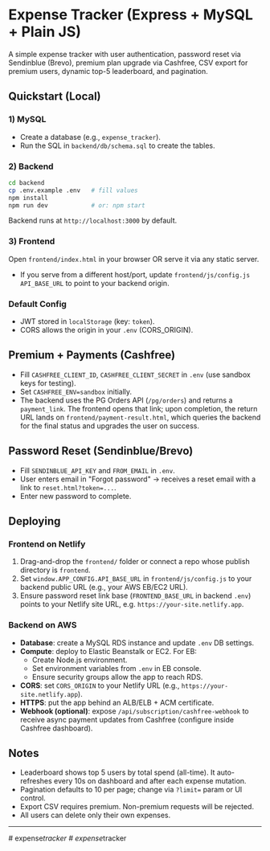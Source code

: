# Expense Tracker (Express + MySQL + Plain JS)

A simple expense tracker with user authentication, password reset via Sendinblue (Brevo), premium plan upgrade via Cashfree, CSV export for premium users, dynamic top-5 leaderboard, and pagination.

## Quickstart (Local)

### 1) MySQL
- Create a database (e.g., `expense_tracker`).
- Run the SQL in `backend/db/schema.sql` to create the tables.

### 2) Backend
```bash
cd backend
cp .env.example .env   # fill values
npm install
npm run dev            # or: npm start
```
Backend runs at `http://localhost:3000` by default.

### 3) Frontend
Open `frontend/index.html` in your browser OR serve it via any static server.
- If you serve from a different host/port, update `frontend/js/config.js` `API_BASE_URL` to point to your backend origin.

### Default Config
- JWT stored in `localStorage` (key: `token`).
- CORS allows the origin in your `.env` (CORS_ORIGIN).

## Premium + Payments (Cashfree)
- Fill `CASHFREE_CLIENT_ID`, `CASHFREE_CLIENT_SECRET` in `.env` (use sandbox keys for testing).
- Set `CASHFREE_ENV=sandbox` initially.
- The backend uses the PG Orders API (`/pg/orders`) and returns a `payment_link`. The frontend opens that link; upon completion, the return URL lands on `frontend/payment-result.html`, which queries the backend for the final status and upgrades the user on success.

## Password Reset (Sendinblue/Brevo)
- Fill `SENDINBLUE_API_KEY` and `FROM_EMAIL` in `.env`.
- User enters email in "Forgot password" → receives a reset email with a link to `reset.html?token=...`.
- Enter new password to complete.

## Deploying

### Frontend on Netlify
1. Drag-and-drop the `frontend/` folder or connect a repo whose publish directory is `frontend`.  
2. Set `window.APP_CONFIG.API_BASE_URL` in `frontend/js/config.js` to your backend public URL (e.g., your AWS EB/EC2 URL).  
3. Ensure password reset link base (`FRONTEND_BASE_URL` in backend `.env`) points to your Netlify site URL, e.g. `https://your-site.netlify.app`.

### Backend on AWS
- **Database**: create a MySQL RDS instance and update `.env` DB settings.
- **Compute**: deploy to Elastic Beanstalk or EC2. For EB:
  - Create Node.js environment.
  - Set environment variables from `.env` in EB console.
  - Ensure security groups allow the app to reach RDS.
- **CORS**: set `CORS_ORIGIN` to your Netlify URL (e.g., `https://your-site.netlify.app`).
- **HTTPS**: put the app behind an ALB/ELB + ACM certificate.
- **Webhook (optional)**: expose `/api/subscription/cashfree-webhook` to receive async payment updates from Cashfree (configure inside Cashfree dashboard).

## Notes
- Leaderboard shows top 5 users by total spend (all-time). It auto-refreshes every 10s on dashboard and after each expense mutation.
- Pagination defaults to 10 per page; change via `?limit=` param or UI control.
- Export CSV requires premium. Non-premium requests will be rejected.
- All users can delete only their own expenses.

---
#   e x p e n s e _ t r a c k e r  
 #   e x p e n s e _ t r a c k e r  
 